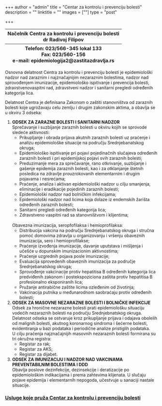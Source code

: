 +++
author = "admin"
title = "Centar za kontrolu i prevenciju bolesti"
description = ""
linktitle = ""
images = [""]
type = "post"

+++

<table>
    <thead>
        <tr>
            <th>Načelnik Centra za kontrolu i prevenciju bolesti<br>
                dr Radivoj Filipov
            </th>
        </tr>
        <tr>
            <th>Telefon: 023/566-345 lokal 133<br>
                Fax: 023/560-156<br>
                e-mail: epidemiologija2@zastitazdravlja.rs
            </th>
        </tr>
    </thead>
</table>

Osnovna delatnost Centra za kontrolu i prevenciju bolesti je epidemiološki nadzor nad zaraznim i najznačajnijim nezaraznim bolestima, nadzor nad sprovođenjem imunizacije, epidemiološko ispitivanje i prevencija bolesti, zdravstvenovaspitni rad, zdravstveni nadzor i sanitarni pregledi određenih kategorija lica.  

Delatnost Centra je definisana Zakonom o zaštiti stanovništva od zaraznih bolesti koje ugrožavaju celu zemlju i drugim zakonskim aktima, 
a obavlja se u okviru 3 odseka:

<ol>
    <li>
        <strong>ODSEK ZA ZARAZNE BOLESTI I SANITARNI NADZOR</strong><br>
        Sprečavanje i suzbijanje zaraznih bolesti u okviru kojih se sprovode sledeće aktivnosti:
        <ul>
            <li>Prikupljanje i obrada prijava akutnih zaraznih bolesti uz praćenje i analizu epidemiološke situacije na području Srednjebanatskog okruga;</li>
            <li>Epidemiološko ispitivanje pri pojavi pojedinačnih slučajeva određenih zaraznih bolesti i pri epidemijskoj pojavi svih zaraznih bolesti;</li>
            <li>Preduzimanje mera za sprečavanje, rano otkrivanje, suzbijanje i gašenje epidemija zaraznih bolesti, kao i za otklanjanje štetnih posledica na zdravlje prouzrokovanih elementarnim i drugim pojavama i nesrećama;</li>
            <li>Praćenje, analiza i aktivan epidemiološki nadzor u cilju smanjenja, eliminacije i eradikacije pojedinih zaraznih bolesti;</li>
            <li>Epidemiološki nadzor nad bolničkim infekcijama;</li>
            <li>Epidemiološki nadzor nad licima koja dolaze iz endemskih žarišta određenih zaraznih bolesti;</li>
            <li>Sanitarni pregledi određenih kategorija lica;</li>
            <li>Zdravstveno vaspitni rad sa stanovništvom i klijentima;</li>
        </ul><br>
        Obavezna imunizacija, seropfofilaksa i hemioprofilaksa:
        <ul>
            <li>Distribucija vakcina na području Srednjebanatskog okruga i stručna pomoć domovima zdravlja u organizovanju i vršenju obaveznih imunizacija, sero i hemioprofilakse;</li>
            <li>Praćenje izvođenja imunizacije, davanje uputstava i mišljenja i učešće u dopunskim imunizacionim aktivnostima;</li>
            <li>Praćenje uzgrednih pojava posle imunizacije;</li>
            <li>Evaluacija sprovedenih obaveznih imunizacija za područje Srednjebanatskog okruga;</li>
            <li>Sprovođenje vakcinacije protiv hepatitisa B određenih kategorija lica predviđenih zakonom i postekspoziciona zaštita protiv hepatitisa B profesionalno eksponiranih lica;</li>
            <li>Pružanje antirabične zaštite licima ozleđenim od životinja;</li>
            <li>Vakcinacija putnika u međunarodnom saobraćaju protiv određenih bolesti;</li>
        </ul>
    </li>
    <li>
        <strong>ODSEK ZA MASOVNE NEZARAZNE BOLESTI I BOLNIČKE INFEKCIJE</strong><br>
        Odsek za hronične nezarazne bolesti prati epidemiološku situaciju vodećih nezaraznih bolesti na području Srednjebnatskog okruga. Delatnost odseka se ostvaruje kroz prikupljanje prijava i odajava obolelih od malignih bolesti, akutnog koronarnog sindroma i šećerne bolesti, evidentiranja u bazi podataka i periodične analize pristiglih podataka.<br>
        U cilju praćenja najznačajnijih masovnih nezaraznih bolesti formirana su tri okružna registra:
        <ul>
            <li>Registar za rak;</li>
            <li>Registar za AKS;</li>
            <li>Registar za dijabet.</li>
        </ul>
    </li>
    <li>
        <strong>ODSEK ZA IMUNIZACIJU I NADZOR NAD VAKCINAMA PREVENTABILNIM BOLESTIMA I DDD</strong><br>
        Obavlja poslove dezinfekcije, dezinsekcije i deratizacije po epidemiološkim indikacijama i prema zahtevima klijenata. U slučaju pojave epidemija i elementarnih nepogoda, učestvuje u sanaciji nastale situacije.
    </li>
</ol>

### [Usluge koje pruža Centar za kontrolu i prevenciju bolesti](/documents/usluge/epidemiologija/)







